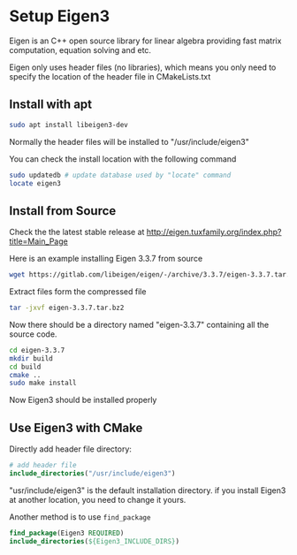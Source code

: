 # Setup Eigen3

Eigen is an C++ open source library for linear algebra providing fast matrix computation, equation solving and etc.

Eigen only uses header files (no libraries), which means you only need to specify the location of the header file in CMakeLists.txt

## Install with apt

```bash
sudo apt install libeigen3-dev 
```

Normally the header files will be installed to "/usr/include/eigen3"

You can check the install location with the following command

```bash
sudo updatedb # update database used by "locate" command
locate eigen3
```

## Install from Source

Check the the latest stable release at <http://eigen.tuxfamily.org/index.php?title=Main_Page>

Here is an example installing Eigen 3.3.7 from source

```bash
wget https://gitlab.com/libeigen/eigen/-/archive/3.3.7/eigen-3.3.7.tar.bz2 # This is the download link, you can use any download tool to download it. Here we are using wget.
```

Extract files form the compressed file

```bash
tar -jxvf eigen-3.3.7.tar.bz2
```

Now there should be a directory named "eigen-3.3.7" containing all the source code.

```bash
cd eigen-3.3.7
mkdir build
cd build
cmake ..
sudo make install
```

Now Eigen3 should be installed properly

## Use Eigen3 with CMake

Directly add header file directory:

```cmake
# add header file
include_directories("/usr/include/eigen3")
```

"usr/include/eigen3" is the default installation directory. if you install Eigen3 at another location, you need to change it yours.

Another method is to use `find_package`

```cmake
find_package(Eigen3 REQUIRED)
include_directories(${Eigen3_INCLUDE_DIRS})
```

